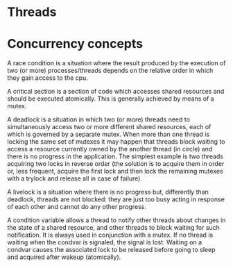 Threads
=======

Concurrency concepts
====================

A race condition is a situation where the result produced by the execution of two (or more) processes/threads depends on the relative order in which they gain access to the cpu.

A critical section is a section of code which accesses shared resources and should be executed atomically. This is generally achieved by means of a mutex.

A deadlock is a situation in which two (or more) threads need to simultaneously access two or more different shared resources, each of which is governed by a separate mutex. When more than one thread is locking the same set of mutexes it may happen that threads block waiting to access a resource currently owned by the another thread (in circle) and there is no progress in the application. The simplest example is two threads acquiring two locks in reverse order (the solution is to acquire them in order or, less frequent, acquire the first lock and then lock the remaining mutexes with a trylock and release all in case of failure).

A livelock is a situation where there is no progress but, differently than deadlock, threads are not blocked: they are just too busy acting in response of each other and cannot do any other progress.

A condition variable allows a thread to notify other threads about changes in the state of a shared resource, and other threads to block waiting for such notification. It is always used in conjunction with a mutex. If no thread is waiting when the condvar is signaled, the signal is lost. Waiting on a condvar causes the associated lock to be released before going to sleep and acquired after wakeup (atomically).